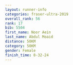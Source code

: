 ```yaml
---
layout: runner-info 
categories: fraser-ultra-2019 
overall_rank: 56
rank: 17
bib: 5504
first_name: Noor Aein
last_name: Abdul Moaid
distance: 50KM
category: 50KM
gender: Female
finish_time: 8-32-24
---
```


